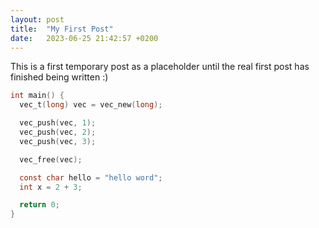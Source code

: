 ```yaml
---
layout: post
title:  "My First Post"
date:   2023-06-25 21:42:57 +0200
---
```


This is a first temporary post as a placeholder until the real first post has finished being written :)

```c
int main() {
  vec_t(long) vec = vec_new(long);

  vec_push(vec, 1);
  vec_push(vec, 2);
  vec_push(vec, 3);

  vec_free(vec);

  const char hello = "hello word";
  int x = 2 + 3;

  return 0;
}
```
